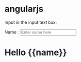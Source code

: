 # angularjs

<html>
<script src="http://ajax.googleapis.com/ajax/libs/angularjs/1.4.8/angular.min.js"></script>
<body>

<div ng-app="">
 
<p>Input in the input text box:</p>
<p>Name : <input type="text" ng-model="name" placeholder="Enter name here"></p>
<h1>Hello {{name}}</h1>

</div>

</body>
</html>
